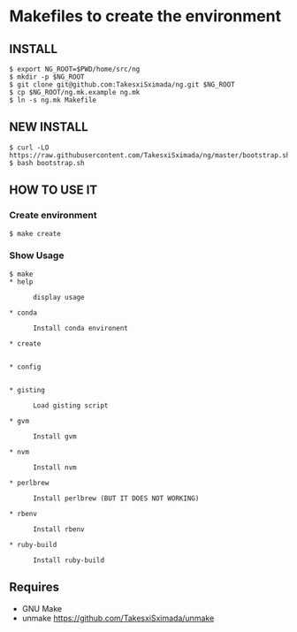 # Makefiles to create the environment

## INSTALL

```
$ export NG_ROOT=$PWD/home/src/ng
$ mkdir -p $NG_ROOT
$ git clone git@github.com:TakesxiSximada/ng.git $NG_ROOT
$ cp $NG_ROOT/ng.mk.example ng.mk
$ ln -s ng.mk Makefile
```

## NEW INSTALL

```
$ curl -LO https://raw.githubusercontent.com/TakesxiSximada/ng/master/bootstrap.sh
$ bash bootstrap.sh
```

## HOW TO USE IT

### Create environment

```
$ make create
```

### Show Usage

```
$ make
* help

      display usage

* conda

      Install conda environent

* create


* config


* gisting

      Load gisting script

* gvm

      Install gvm

* nvm

      Install nvm

* perlbrew

      Install perlbrew (BUT IT DOES NOT WORKING)

* rbenv

      Install rbenv

* ruby-build

      Install ruby-build
```


## Requires

- GNU Make
- unmake https://github.com/TakesxiSximada/unmake

